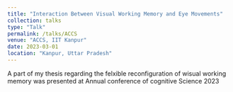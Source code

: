 ```yaml
---
title: "Interaction Between Visual Working Memory and Eye Movements"
collection: talks
type: "Talk"
permalink: /talks/ACCS
venue: "ACCS, IIT Kanpur"
date: 2023-03-01
location: "Kanpur, Uttar Pradesh"
---
```


A part of my thesis regarding the felxible reconfiguration of wisual working memory was presented at Annual conference of cognitive Science 2023
